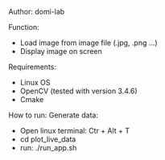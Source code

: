 
Author: domi-lab

Function:
- Load image from image file (.jpg, .png ...)
- Display image on screen

Requirements:
- Linux OS
- OpenCV (tested with version 3.4.6)
- Cmake

How to run:
Generate data:
- Open linux terminal: Ctr + Alt + T 
- cd plot_live_data
- run: ./run_app.sh


